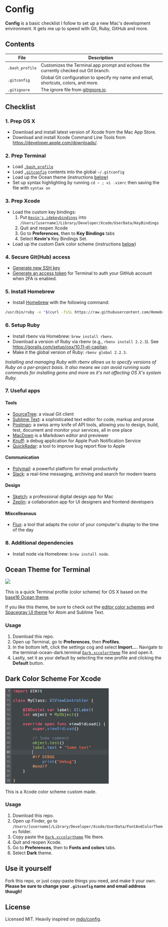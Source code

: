 # Config

**Config** is a basic checklist I follow to set up a new Mac's development environment. It gets me up to speed with Git, Ruby, GitHub and more.

## Contents

| File | Description |
| --- | --- |
| `.bash_profile` | Customizes the Terminal.app prompt and echoes the currently checked out Git branch. |
| `.gitconfig` | Global Git configuration to specify my name and email, shortcuts, colors, and more. |
| `.gitignore` | The ignore file from [gitignore.io](https://www.gitignore.io/api/swift). |

## Checklist

### 1. Prep OS X

- Download and install latest version of Xcode from the Mac App Store.
- Download and install Xcode Command Line Tools from <https://developer.apple.com/downloads/>.

### 2. Prep Terminal

- Load [`.bash_profile`](/.bash_profile)
- Load [`.gitconfig`](/.gitconfig) contents into the global `~/.gitconfig`
- Load up the Ocean theme (instructions [below](#ocean-theme-for-terminal))
- Set up syntax highlighting by running `cd ~ ; vi .vimrc` then saving the file with `syntax on`

### 3. Prep Xcode

- Load the custom key bindings:
   1. Put [`Kevin's.idekeybindings`](Kevin's.idekeybindings) into `/Users/[username]/Library/Developer/Xcode/UserData/KeyBindings`
   2. Quit and reopen Xcode
   3. Go to **Preferences**, then to **Key Bindings** tabs
   4. Select **Kevin's** Key Bindings Set.
- Load up the custom Dark color scheme (instructions [below](#dark-color-scheme-for-xcode))

### 4. Secure Git(Hub) access

- [Generate new SSH key](https://help.github.com/articles/generating-ssh-keys/)
- [Generate an access token](https://help.github.com/articles/creating-an-access-token-for-command-line-use/) for Terminal to auth your GitHub account when 2FA is enabled.

### 5. Install Homebrew

- Install [Homebrew](http://brew.sh) with the following command:
```bash
/usr/bin/ruby -e "$(curl -fsSL https://raw.githubusercontent.com/Homebrew/install/master/install)"
```

### 6. Setup Ruby

- Install rbenv via Homebrew: `brew install rbenv`.
- Download a version of Ruby via rbenv (e.g., `rbenv install 2.2.3`). See <https://gorails.com/setup/osx/10.11-el-capitan>.
- Make it the global version of Ruby: `rbenv global 2.2.3`.

*Installing and managing Ruby with rbenv allows us to specify versions of Ruby on a per-project basis. It also means we can avoid running sudo commands for installing gems and more as it's not affecting OS X's system Ruby.*

### 7. Useful apps

#### Tools

- [SourceTree](https://www.sourcetreeapp.com): a visual Git client
- [Sublime Text](https://www.sublimetext.com): a sophisticated text editor for code, markup and prose
- [Postman](https://www.getpostman.com): a swiss army knife of API tools, allowing you to design, build, test, document and monitor your services, all in one place
- [MacDown](http://macdown.uranusjr.com) is a Markdown editor and previewer
- [Knuff](https://github.com/KnuffApp/Knuff): a debug application for Apple Push Notification Service
- [QuickRadar](http://www.quickradar.com): a tool to improve bug report flow to Apple

#### Communication

- [Polymail](https://polymail.io): a powerful platform for email productivity
- [Slack](https://slack.com): a real-time messaging, archiving and search for modern teams

#### Design

- [Sketch](https://www.sketchapp.com): a professional digital design app for Mac
- [Zeplin](https://zeplin.io): a collaboration app for UI designers and frontend developers

#### Miscelleanous

- [Flux](https://justgetflux.com): a tool that adapts the color of your computer's display to the time of the day

### 8. Additional dependencies

- Install node via Homebrew: `brew install node`.

## Ocean Theme for Terminal

<img src="https://cloud.githubusercontent.com/assets/98681/5622107/93364f60-94f2-11e4-9deb-7b1476b50b52.png" width="762">

This is a quick Terminal profile (color scheme) for OS X based on the [base16 Ocean theme](http://chriskempson.github.io/base16/#ocean).

If you like this theme, be sure to check out the [editor color schemes](https://github.com/chriskempson/base16-textmate) and [Spacegray UI theme](http://kkga.github.io/spacegray/) for Atom and Sublime Text.

### Usage

1. Download this repo.
2. Open up Terminal, go to **Preferences**, then **Profiles**.
3. In the bottom left, click the settings cog and select **Import...**. Navigate to the terminal-ocean-dark.terminal [`Dark.xccolortheme`](Dark.xccolortheme) file and open it.
4. Lastly, set it as your default by selecting the new profile and clicking the **Default** button.

## Dark Color Scheme For Xcode

![Xcode color scheme](theme_preview.png)

This is a Xcode color scheme custom made.

### Usage

1. Download this repo.
2. Open up Finder, go to `/Users/[username]/Library/Developer/Xcode/UserData/FontAndColorThemes` folder.
3. Copy paste the [`Dark.xccolortheme`](Dark.xccolortheme) file there.
4. Quit and reopen Xcode.
5. Go to **Preferences**, then to **Fonts and colors** tabs.
6. Select **Dark** theme.

## Use it yourself

Fork this repo, or just copy-paste things you need, and make it your own. **Please be sure to change your `.gitconfig` name and email address though!**


## License

Licensed MIT.
Heavily inspired on [mdo/config](https://github.com/mdo/config).
